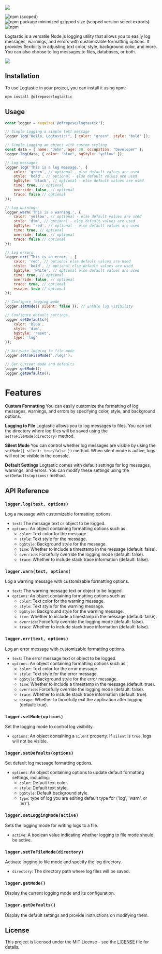 [<img src="https://github.com/Ofrepose/Ofrepose/blob/master/imgs/logtastic2.jpg">](https://github.com/Ofrepose/Ofrepose/blob/master/imgs/logtastic2.jpg)

![npm (scoped)](https://img.shields.io/npm/v/%40ofrepose/logtastic)![npm package minimized gzipped size (scoped version select exports)](https://img.shields.io/bundlejs/size/%40ofrepose/logtastic%401.0.1)![npm](https://img.shields.io/npm/dw/%40ofrepose/logtastic)

Logtastic is a versatile Node.js logging utility that allows you to easily log messages, warnings, and errors with customizable formatting options. It provides flexibility in adjusting text color, style, background color, and more. You can also choose to log messages to files, databases, or both.

[<img src="https://github.com/Ofrepose/Ofrepose/blob/master/imgs/logtasticExampleNew.gif">](https://github.com/Ofrepose/Ofrepose/blob/master/imgs/logtasticExampleNew.gif)


## Installation

To use Logtastic in your project, you can install it using npm:

```bash
npm install @ofrepose/logtastic
```

## Usage

```javascript
const logger = require('@ofrepose/logtastic');

// Simple Logging a simple text message
logger.log("Hello, Logtastic!", { color: "green", style: "bold" });

// Simple Logging an object with custom styling
const data = { name: "John", age: 30, occupation: "Developer" };
logger.log(data, { color: "blue", bgStyle: "yellow" });

// Log messages
logger.log('This is a log message.', {
    color: 'green', // optional - else default values are used
    style: 'bold', // optional - else default values are used
    bgStyle: 'black', // optional - else default values are used
    time: true, // optional
    override: false, // optional
    trace: false // optional
});

// Log warnings
logger.warn('This is a warning.', {
    color: 'yellow', // optional - else default values are used
    style: 'dim', // optional - else default values are used
    bgStyle: 'red', // optional - else default values are used
    time: true, // optional
    override: false, // optional
    trace: false // optional
});

// Log errors
logger.err('This is an error.', {
    color: 'red', // optional else default values are used
    style: 'bold', // optional else default values are used
    bgStyle: 'white', // optional else default values are used
    time: true, // optional
    override: false, // optional
    trace: true, // optional
    escape: true // optional
});

// Configure logging mode
logger.setMode({ silent: false }); // Enable log visibility

// Configure default settings
logger.setDefaults({
    color: 'blue',
    style: 'dim',
    bgStyle: 'reset',
    type: 'log'
});

// Activate logging to file mode
logger.setToFileMode('./logs');

// Get current mode and defaults
logger.getMode();
logger.getDefaults();
```

# Features

**Custom Formatting**
You can easily customize the formatting of log messages, warnings, and errors by specifying color, style, and background options.

**Logging to File**
Logtastic allows you to log messages to files. You can set the directory where log files will be saved using the `setToFileMode(directory)` method.

**Silent Mode**
You can control whether log messages are visible by using the `setMode({ silent: true/false })` method. When silent mode is active, logs will not be visible in the console.

**Default Settings**
Logtastic comes with default settings for log messages, warnings, and errors. You can modify these settings using the `setDefaults(options)` method.

## API Reference

### `logger.log(text, options)`

Log a message with customizable formatting options.

- `text`: The message text or object to be logged.
- `options`: An object containing formatting options such as:
  - `color`: Text color for the message.
  - `style`: Text style for the message.
  - `bgStyle`: Background style for the message.
  - `time`: Whether to include a timestamp in the message (default: false).
  - `override`: Forcefully override the logging mode (default: false).
  - `trace`: Whether to include stack trace information (default: false).

### `logger.warn(text, options)`

Log a warning message with customizable formatting options.

- `text`: The warning message text or object to be logged.
- `options`: An object containing formatting options such as:
  - `color`: Text color for the warning message.
  - `style`: Text style for the warning message.
  - `bgStyle`: Background style for the warning message.
  - `time`: Whether to include a timestamp in the message (default: false).
  - `override`: Forcefully override the logging mode (default: false).
  - `trace`: Whether to include stack trace information (default: false).

### `logger.err(text, options)`

Log an error message with customizable formatting options.

- `text`: The error message text or object to be logged.
- `options`: An object containing formatting options such as:
  - `color`: Text color for the error message.
  - `style`: Text style for the error message.
  - `bgStyle`: Background style for the error message.
  - `time`: Whether to include a timestamp in the message (default: true).
  - `override`: Forcefully override the logging mode (default: false).
  - `trace`: Whether to include stack trace information (default: true).
  - `escape`: Whether to forcefully exit the application after logging (default: true).

### `logger.setMode(options)`

Set the logging mode to control log visibility.

- `options`: An object containing a `silent` property. If `silent` is `true`, logs will not be visible.

### `logger.setDefaults(options)`

Set default log message formatting options.

- `options`: An object containing options to update default formatting settings, including:
  - `color`: Default text color.
  - `style`: Default text style.
  - `bgStyle`: Default background style.
  - `type`: type of log you are editing default type for ('log', 'warn', or 'err').

### `logger.setLoggingMode(active)`

Sets the logging mode for writing logs to a file.

- `active`: A boolean value indicating whether logging to file mode should be active.

### `logger.setToFileMode(directory)`

Activate logging to file mode and specify the log directory.

- `directory`: The directory path where log files will be saved.

### `logger.getMode()`

Display the current logging mode and its configuration.

### `logger.getDefaults()`

Display the default settings and provide instructions on modifying them.

## License

This project is licensed under the MIT License - see the [LICENSE](LICENSE) file for details.
